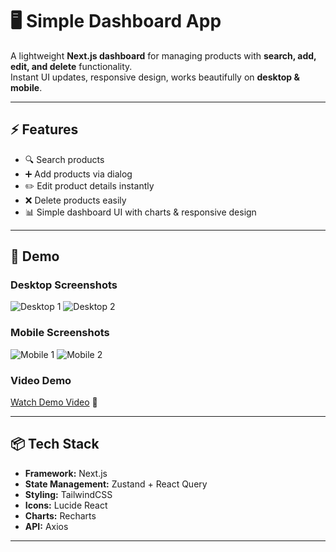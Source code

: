 # 🖥️ Simple Dashboard App

A lightweight **Next.js dashboard** for managing products with **search, add, edit, and delete** functionality.  
Instant UI updates, responsive design, works beautifully on **desktop & mobile**.

---

## ⚡ Features

- 🔍 Search products  
- ➕ Add products via dialog  
- ✏️ Edit product details instantly  
- ❌ Delete products easily  
- 📊 Simple dashboard UI with charts & responsive design  

---

## 📱 Demo

### Desktop Screenshots
![Desktop 1](https://github.com/user-attachments/assets/55dae366-7c47-496d-a3a4-6e31f71f709b)
![Desktop 2](https://github.com/user-attachments/assets/d8bf6952-9474-44f5-96b9-505f0e048ed2)

### Mobile Screenshots
![Mobile 1](https://github.com/user-attachments/assets/718b0f8a-07ee-4960-ae8b-492266eef02a)
![Mobile 2](https://github.com/user-attachments/assets/43b54bb2-32c8-49ad-8a5e-1b49d5559af7)

### Video Demo
[Watch Demo Video](https://github.com/user-attachments/assets/e939fe9d-c630-4a77-b249-c2d56be8f04c) 🎥

---

## 📦 Tech Stack

- **Framework:** Next.js  
- **State Management:** Zustand + React Query  
- **Styling:** TailwindCSS  
- **Icons:** Lucide React  
- **Charts:** Recharts  
- **API:** Axios  

---

